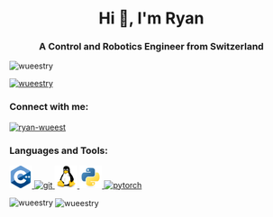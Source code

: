 <h1 align="center">Hi 👋, I'm Ryan</h1>
<h3 align="center">A Control and Robotics Engineer from Switzerland</h3>

<p align="left"> <img src="https://komarev.com/ghpvc/?username=wueestry&label=Profile%20views&color=0e75b6&style=flat" alt="wueestry" /> </p>

<p align="left"> <a href="https://github.com/ryo-ma/github-profile-trophy"><img src="https://github-profile-trophy.vercel.app/?username=wueestry" alt="wueestry" /></a> </p>

<h3 align="left">Connect with me:</h3>
<p align="left">
<a href="https://linkedin.com/in/ryan-wueest" target="blank"><img align="center" src="https://raw.githubusercontent.com/rahuldkjain/github-profile-readme-generator/master/src/images/icons/Social/linked-in-alt.svg" alt="ryan-wueest" height="30" width="40" /></a>
</p>

<h3 align="left">Languages and Tools:</h3>
<p align="left"> <a href="https://www.w3schools.com/cpp/" target="_blank" rel="noreferrer"> <img src="https://raw.githubusercontent.com/devicons/devicon/master/icons/cplusplus/cplusplus-original.svg" alt="cplusplus" width="40" height="40"/> </a> <a href="https://git-scm.com/" target="_blank" rel="noreferrer"> <img src="https://www.vectorlogo.zone/logos/git-scm/git-scm-icon.svg" alt="git" width="40" height="40"/> </a> <a href="https://www.linux.org/" target="_blank" rel="noreferrer"> <img src="https://raw.githubusercontent.com/devicons/devicon/master/icons/linux/linux-original.svg" alt="linux" width="40" height="40"/> </a> <a href="https://www.python.org" target="_blank" rel="noreferrer"> <img src="https://raw.githubusercontent.com/devicons/devicon/master/icons/python/python-original.svg" alt="python" width="40" height="40"/> </a> <a href="https://pytorch.org/" target="_blank" rel="noreferrer"> <img src="https://www.vectorlogo.zone/logos/pytorch/pytorch-icon.svg" alt="pytorch" width="40" height="40"/> </a> </p>

<p><img align="left" src="https://github-readme-stats.vercel.app/api/top-langs?username=wueestry&show_icons=true&locale=en&layout=compact" alt="wueestry" /></p>

<p>&nbsp;<img align="center" src="https://github-readme-stats.vercel.app/api?username=wueestry&show_icons=true&locale=en" alt="wueestry" /></p>
